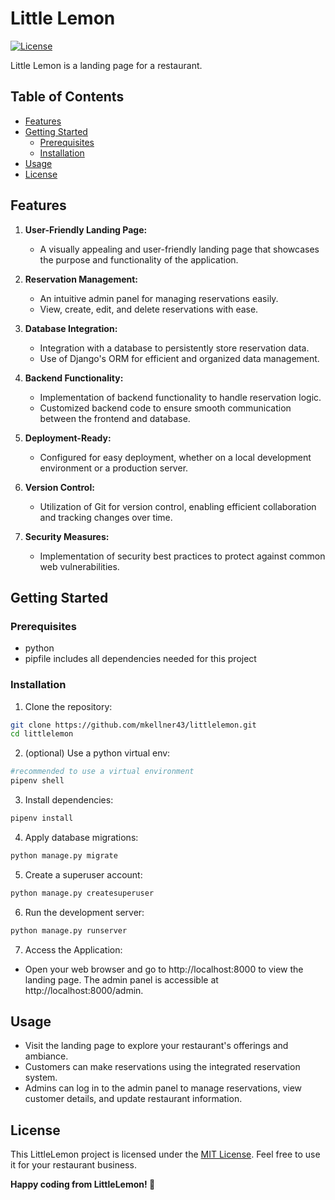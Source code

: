 # Little Lemon

[![License](https://img.shields.io/badge/license-MIT-blue.svg)](https://opensource.org/licenses/MIT)

Little Lemon is a landing page for a restaurant.

## Table of Contents

- [Features](#features)
- [Getting Started](#getting-started)
  - [Prerequisites](#prerequisites)
  - [Installation](#installation)
- [Usage](#usage)
- [License](#license)

## Features

1. **User-Friendly Landing Page:**
   - A visually appealing and user-friendly landing page that showcases the purpose and functionality of the application.

2. **Reservation Management:**
   - An intuitive admin panel for managing reservations easily.
   - View, create, edit, and delete reservations with ease.

3. **Database Integration:**
   - Integration with a database to persistently store reservation data.
   - Use of Django's ORM for efficient and organized data management.

4. **Backend Functionality:**
   - Implementation of backend functionality to handle reservation logic.
   - Customized backend code to ensure smooth communication between the frontend and database.

5. **Deployment-Ready:**
   - Configured for easy deployment, whether on a local development environment or a production server.

6. **Version Control:**
    - Utilization of Git for version control, enabling efficient collaboration and tracking changes over time.

7. **Security Measures:**
    - Implementation of security best practices to protect against common web vulnerabilities.


## Getting Started

### Prerequisites

- python
- pipfile includes all dependencies needed for this project

### Installation

1. Clone the repository:

```bash
git clone https://github.com/mkellner43/littlelemon.git
cd littlelemon
```

2. (optional) Use a python virtual env:

```bash
#recommended to use a virtual environment
pipenv shell

```

3. Install dependencies:
```bash
pipenv install
```

4. Apply database migrations:
```bash
python manage.py migrate
```

5. Create a superuser account:
```bash
python manage.py createsuperuser
```

6. Run the development server:
```bash
python manage.py runserver
```

7. Access the Application:
- Open your web browser and go to http://localhost:8000 to view the landing page. The admin panel is accessible at http://localhost:8000/admin.

## Usage
- Visit the landing page to explore your restaurant's offerings and ambiance.
- Customers can make reservations using the integrated reservation system.
- Admins can log in to the admin panel to manage reservations, view customer details, and update restaurant information.

## License

This LittleLemon project is licensed under the [MIT License](LICENSE). Feel free to use it for your restaurant business.


**Happy coding from LittleLemon! 🍋**

